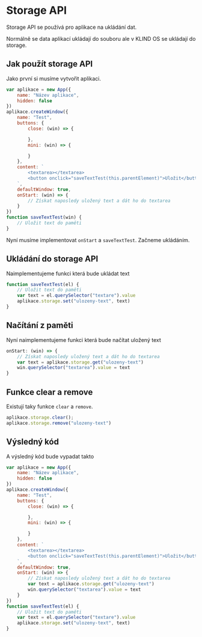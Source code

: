 # Storage API

Storage API se používá pro aplikace na ukládání dat.

Normálně se data aplikací ukládají do souboru ale v KLIND OS se ukládají do storage.

## Jak použít storage API

Jako první si musíme vytvořit aplikaci.

```javascript
var aplikace = new App({
    name: "Název aplikace",
    hidden: false
})
aplikace.createWindow({
    name: "Test",
    buttons: {
        close: (win) => {

        },
        mini: (win) => {

        }
    },
    content: `
        <textarea></textarea>
        <button onclick="saveTextTest(this.parentElement)">Uložit</button>
    `,
    defaultWindow: true,
    onStart: (win) => {
        // Získat naposledy uložený text a dát ho do textarea
    }
})
function saveTextTest(win) {
    // Uložit text do paměti
}
```

Nyní musíme implementovat `onStart` a `saveTextTest`. Začneme ukládáním.

## Ukládání do storage API

Naimplementujeme funkci která bude ukládat text

```javascript
function saveTextTest(el) {
    // Uložit text do paměti
    var text = el.querySelector("textare").value
    aplikace.storage.set("ulozeny-text", text)
}
```

## Načítání z paměti

Nyní naimplementujeme funkci která bude načítat uložený text

```javascript
onStart: (win) => {
    // Získat naposledy uložený text a dát ho do textarea
    var text = aplikace.storage.get("ulozeny-text")
    win.querySelector("textarea").value = text
}
```

## Funkce clear a remove
Existují taky funkce `clear` a `remove`.
```javascript
aplikace.storage.clear();
aplikace.storage.remove("ulozeny-text")
```

## Výsledný kód

A výsledný kód bude vypadat takto

```javascript
var aplikace = new App({
    name: "Název aplikace",
    hidden: false
})
aplikace.createWindow({
    name: "Test",
    buttons: {
        close: (win) => {

        },
        mini: (win) => {

        }
    },
    content: `
        <textarea></textarea>
        <button onclick="saveTextTest(this.parentElement)">Uložit</button>
    `,
    defaultWindow: true,
    onStart: (win) => {
        // Získat naposledy uložený text a dát ho do textarea
        var text = aplikace.storage.get("ulozeny-text")
        win.querySelector("textarea").value = text
    }
})
function saveTextTest(el) {
    // Uložit text do paměti
    var text = el.querySelector("textare").value
    aplikace.storage.set("ulozeny-text", text)
}
```